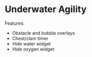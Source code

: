 # Underwater Agility

Features:

- Obstacle and bubble overlays
- Chest/clam timer
- Hide water widget
- Hide oxygen widget
